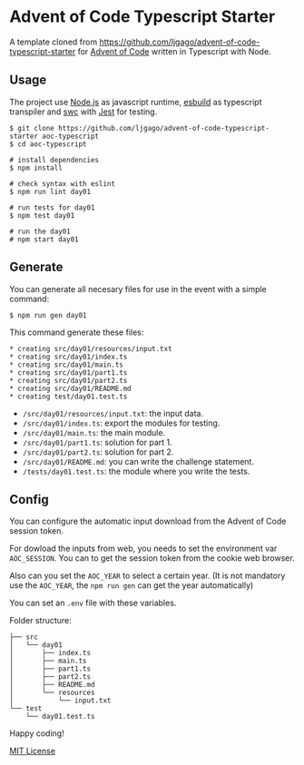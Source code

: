 # Advent of Code Typescript Starter

A template cloned from https://github.com/ljgago/advent-of-code-typescript-starter for [Advent of Code](https://adventofcode.com) written in Typescript with Node.

## Usage

The project use [Node.js](https://nodejs.org) as javascript runtime, [esbuild](https://esbuild.github.io)
as typescript transpiler and [swc](https://swc.rs) with [Jest](https://jestjs.io) for testing.

    $ git clone https://github.com/ljgago/advent-of-code-typescript-starter aoc-typescript
    $ cd aoc-typescript

    # install dependencies
    $ npm install

    # check syntax with eslint
    $ npm run lint day01

    # run tests for day01
    $ npm test day01

    # run the day01
    # npm start day01

## Generate

You can generate all necesary files for use in the event with a simple
command:

    $ npm run gen day01

This command generate these files:

    * creating src/day01/resources/input.txt
    * creating src/day01/index.ts
    * creating src/day01/main.ts
    * creating src/day01/part1.ts
    * creating src/day01/part2.ts
    * creating src/day01/README.md
    * creating test/day01.test.ts

- `/src/day01/resources/input.txt`: the input data.
- `/src/day01/index.ts`: export the modules for testing.
- `/src/day01/main.ts`: the main module.
- `/src/day01/part1.ts`: solution for part 1.
- `/src/day01/part2.ts`: solution for part 2.
- `/src/day01/README.md`: you can write the challenge statement.
- `/tests/day01.test.ts`: the module where you write the tests.

## Config

You can configure the automatic input download from the Advent of Code
session token.

For dowload the inputs from web, you needs to set the environment var
`AOC_SESSION`. You can to get the session token from the cookie web browser.

Also can you set the `AOC_YEAR` to select a certain year.
(It is not mandatory use the `AOC_YEAR`, the `npm run gen` can get the year automatically)

You can set an `.env` file with these variables.

Folder structure:

    ├── src
    │   └── day01
    │       ├── index.ts
    │       ├── main.ts
    │       ├── part1.ts
    │       ├── part2.ts
    │       ├── README.md
    │       └── resources
    │           └── input.txt
    └── test
        └── day01.test.ts

Happy coding!

[MIT License](LICENSE)
